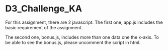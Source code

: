 # D3_Challenge_KA
For this assignment, there are 2 javascript. 
The first one, app.js includes the basic requirement of the assignment. 

The second one, bonus.js, includes more than one data one the x-axis. 
To be able to see the bonus.js, please uncomment the script in html. 